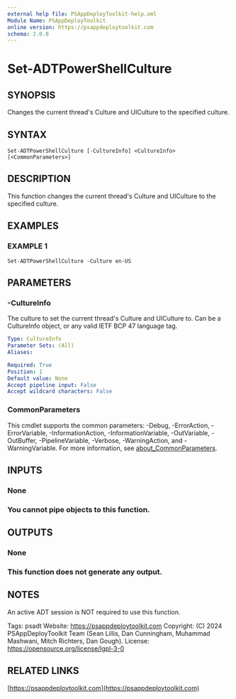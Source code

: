 ```yaml
---
external help file: PSAppDeployToolkit-help.xml
Module Name: PSAppDeployToolkit
online version: https://psappdeploytoolkit.com
schema: 2.0.0
---
```


# Set-ADTPowerShellCulture

## SYNOPSIS
Changes the current thread's Culture and UICulture to the specified culture.

## SYNTAX

```
Set-ADTPowerShellCulture [-CultureInfo] <CultureInfo> [<CommonParameters>]
```

## DESCRIPTION
This function changes the current thread's Culture and UICulture to the specified culture.

## EXAMPLES

### EXAMPLE 1
```
Set-ADTPowerShellCulture -Culture en-US
```

## PARAMETERS

### -CultureInfo
The culture to set the current thread's Culture and UICulture to.
Can be a CultureInfo object, or any valid IETF BCP 47 language tag.

```yaml
Type: CultureInfo
Parameter Sets: (All)
Aliases:

Required: True
Position: 1
Default value: None
Accept pipeline input: False
Accept wildcard characters: False
```

### CommonParameters
This cmdlet supports the common parameters: -Debug, -ErrorAction, -ErrorVariable, -InformationAction, -InformationVariable, -OutVariable, -OutBuffer, -PipelineVariable, -Verbose, -WarningAction, and -WarningVariable. For more information, see [about_CommonParameters](http://go.microsoft.com/fwlink/?LinkID=113216).

## INPUTS

### None
### You cannot pipe objects to this function.
## OUTPUTS

### None
### This function does not generate any output.
## NOTES
An active ADT session is NOT required to use this function.

Tags: psadt
Website: https://psappdeploytoolkit.com
Copyright: (C) 2024 PSAppDeployToolkit Team (Sean Lillis, Dan Cunningham, Muhammad Mashwani, Mitch Richters, Dan Gough).
License: https://opensource.org/license/lgpl-3-0

## RELATED LINKS

[https://psappdeploytoolkit.com](https://psappdeploytoolkit.com)
